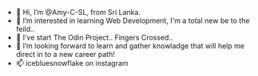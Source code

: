 - 👋 Hi, I’m @Amy-C-SL, from Sri Lanka.
- 👀 I’m interested in learning Web Development, I'm a total new be to the feild..
- 🌱 I’ve start The Odin Project.. Fingers Crossed..
- 💞️ I’m looking forward to learn and gather knowladge that will help me direct in to a new career path!
- 📫 icebluesnowflake on instagram 

<!---
Amy-C-SL/Amy-C-SL is a ✨ special ✨ repository because its `README.md` (this file) appears on your GitHub profile.
You can click the Preview link to take a look at your changes.
--->

